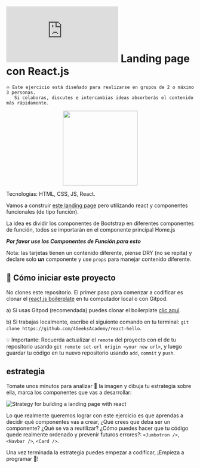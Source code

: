 # ![alt text](https://assets.breatheco.de/apis/img/images.php?blob&random&cat=icon&tags=breathecode,32) Landing page con React.js

```
🔥 Este ejercicio está diseñado para realizarse en grupos de 2 o máximo 3 personas.
   Si colaboras, discutes e intercambias ideas absorberás el contenido más rápidamente.
```

<p align="center">
  <img height="200" src="https://github.com/breatheco-de/exercise-landing-page-with-react/blob/master/preview.gif?raw=true" />
</p>

Tecnologías: HTML, CSS, JS, React.

Vamos a construir [este landing page](https://github.com/breatheco-de/exercise-landing-page-with-react/blob/master/preview.gif) pero utilizando react y componentes funcionales (de tipo función).

La idea es dividir los componentes de Bootstrap en diferentes componentes de función, todos se importarán en el componente principal Home.js

***Por favor use los Componentes de Función para esto***

Nota: las tarjetas tienen un contenido diferente, piense DRY (no se repita) y declare solo ***un*** componente y use ```props``` para manejar contenido diferente.


## 🌱  Cómo iniciar este proyecto

No clones este repositorio. El primer paso para comenzar a codificar es clonar el [react.js boilerplate](https://github.com/4GeeksAcademy/react-hello) en tu computador local o con Gitpod.

a) Si usas Gitpod (recomendada) puedes clonar el boilerplate [clic aquí](https://gitpod.io#https://github.com/4GeeksAcademy/react-hello).

b) Si trabajas localmente, escribe el siguiente comando en tu terminal: `git clone https://github.com/4GeeksAcademy/react-hello`.

💡 Importante: Recuerda actualizar el `remote` del proyecto con el de tu repositorio usando `git remote set-url origin <your new url>`, y luego guardar tu código en tu nuevo repositorio usando `add`, `commit` y `push`.


## estrategia

Tomate unos minutos para analizar 🤯 la imagen y dibuja tu estrategia sobre ella, marca los componentes que vas a desarrollar:

![Strategy for building a landing page with react](https://github.com/breatheco-de/exercise-landing-page-with-react/blob/master/strategy.gif?raw=true)

Lo que realmente queremos lograr con este ejercicio es que aprendas a decidir qué componentes vas a crear, ¿Qué crees que deba ser un componente? ¿Qué se va a reutilizar? ¿Cómo puedes hacer que tu código quede realmente ordenado y prevenir futuros errores?: `<Jumbotron />`, `<Navbar />`, `<Card />`.

Una vez terminada la estrategia puedes empezar a codificar, 
¡Empieza a programar 🎊!

